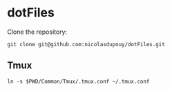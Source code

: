 # dotFiles
Clone the repository:
```shell
git clone git@github.com:nicolasdupouy/dotFiles.git
```

## Tmux
```shell
ln -s $PWD/Common/Tmux/.tmux.conf ~/.tmux.conf
```
